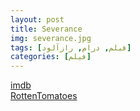 ```yaml
---
layout: post
title: Severance
img: severance.jpg
tags: [فیلم, درام, رازآلود]
categories: [فیلم]
---
```


[imdb](https://www.imdb.com/title/tt11280740/reference/)  
[RottenTomatoes](https://www.rottentomatoes.com/tv/severance)
